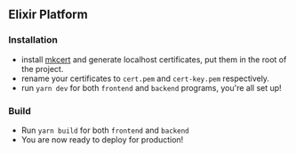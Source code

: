 ## Elixir Platform

### Installation

+ install [mkcert](https://github.com/FiloSottile/mkcert) and generate localhost certificates, put them in the root of the project.
+ rename your certificates to `cert.pem` and `cert-key.pem` respectively.
+ run `yarn dev` for both `frontend` and `backend` programs, you're all set up!

### Build
+ Run `yarn build` for both `frontend` and `backend`
+ You are now ready to deploy for production!
